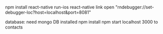 npm install
react-native run-ios
react-native link
open "rndebugger://set-debugger-loc?host=localhost&port=8081"

database:
need mongo DB installed
npm install
npm start
localhost 3000 to contacts